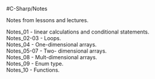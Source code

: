 #C-Sharp/Notes

Notes from lessons and lectures.  
  
Notes_01    - linear calculations and conditional statements.  
Notes_02-03 - Loops.  
Notes_04    - One-dimensional arrays.  
Notes_05-07 - Two- dimensional arrays.  
Notes_08	- Mult-dimensional arrays.  
Notes_09	- Enum type.  
Notes_10	- Functions.  
